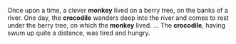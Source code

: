 Once upon a time, a clever **monkey** lived on a berry tree, on the banks of a river. One day, the **crocodile** wanders deep into the river and comes to rest under the berry tree, on which the **monkey** lived. ... The **crocodile**, having swum up quite a distance, was tired and hungry.